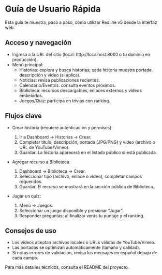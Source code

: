 # Guía de Usuario Rápida

Esta guía te muestra, paso a paso, cómo utilizar Redline v5 desde la interfaz web.

## Acceso y navegación
- Ingresa a la URL del sitio (local: http://localhost:8000 o tu dominio en producción).
- Menú principal:
  - Historias: explora y busca historias; cada historia muestra portada, descripción y video (si aplica).
  - Noticias: revisa publicaciones recientes.
  - Calendario/Eventos: consulta eventos próximos.
  - Biblioteca: recursos descargables, enlaces externos y videos embebidos.
  - Juegos/Quiz: participa en trivias con ranking.

## Flujos clave
- Crear historia (requiere autenticación y permisos):
  1) Ir a Dashboard → Historias → Crear.
  2) Completar título, descripción, portada (JPG/PNG) y video (archivo o URL de YouTube/Vimeo).
  3) Guardar. La historia aparecerá en el listado público si está publicada.

- Agregar recurso a Biblioteca:
  1) Dashboard → Biblioteca → Crear.
  2) Seleccionar tipo (archivo, enlace o video), completar campos requeridos.
  3) Guardar. El recurso se mostrará en la sección pública de Biblioteca.

- Jugar un quiz:
  1) Menú → Juegos.
  2) Seleccionar un juego disponible y presionar “Jugar”.
  3) Responder preguntas; al finalizar verás tu puntaje y el ranking.

## Consejos de uso
- Los videos aceptan archivos locales o URLs válidas de YouTube/Vimeo.
- Las portadas se optimizan automáticamente (tamaño y calidad).
- Si notas errores de validación, revisa los mensajes en español debajo de cada campo.

Para más detalles técnicos, consulta el README del proyecto.
